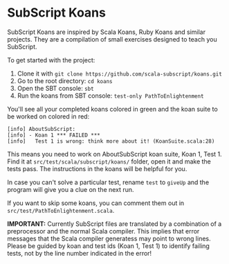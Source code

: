 # SubScript Koans
SubScript Koans are inspired by Scala Koans, Ruby Koans and similar projects.
They are a compilation of small exercises designed to teach you SubScript.

To get started with the project:

1. Clone it with `git clone https://github.com/scala-subscript/koans.git`
2. Go to the root directory: `cd koans`
3. Open the SBT console: `sbt`
4. Run the koans from SBT console: `test-only PathToEnlightenment`

You'll see all your completed koans colored in green and the koan suite to be worked on colored in red:
```
[info] AboutSubScript:
[info] - Koan 1 *** FAILED ***
[info]   Test 1 is wrong: think more about it! (KoanSuite.scala:28)
```

This means you need to work on AboutSubScript koan suite, Koan 1, Test 1. Find it at `src/test/scala/subscript/koans/` folder, open it and make the tests pass.
The instructions in the koans will be helpful for you.

In case you can't solve a particular test, rename `test` to `giveUp` and the program will give you a clue on the next run.

If you want to skip some koans, you can comment them out in `src/test/PathToEnlightenment.scala`.

**IMPORTANT:** Currently SubScript files are translated by a combination of a preprocessor and the normal Scala compiler. This implies that error messages that the Scala compiler generatess may point to wrong lines. Please be guided by koan and test ids (Koan 1, Test 1) to identify failing tests, not by the line number indicated in the error!
